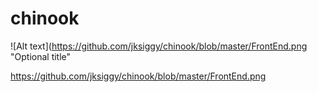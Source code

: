 # chinook
![Alt text](https://github.com/jksiggy/chinook/blob/master/FrontEnd.png "Optional title"


https://github.com/jksiggy/chinook/blob/master/FrontEnd.png

